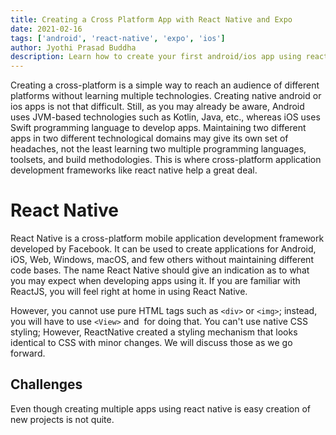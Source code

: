 ```yaml
---
title: Creating a Cross Platform App with React Native and Expo
date: 2021-02-16
tags: ['android', 'react-native', 'expo', 'ios']
author: Jyothi Prasad Buddha
description: Learn how to create your first android/ios app using react native and expo
---
```


Creating a cross-platform is a simple way to reach an audience of different platforms without learning multiple technologies. Creating native android or ios apps is not that difficult. Still, as you may already be aware, Android uses JVM-based technologies such as Kotlin, Java, etc., whereas iOS uses Swift programming language to develop apps. Maintaining two different apps in two different technological domains may give its own set of headaches, not the least learning two multiple programming languages, toolsets, and build methodologies. This is where cross-platform application development frameworks like react native help a great deal.

# React Native
React Native is a cross-platform mobile application development framework developed by Facebook. It can be used to create applications for Android, iOS, Web, Windows, macOS, and few others without maintaining different code bases. The name React Native should give an indication as to what you may expect when developing apps using it. If you are familiar with ReactJS, you will feel right at home in using React Native.

However, you cannot use pure HTML tags such as `<div>` or `<img>`; instead, you will have to use `<View>` and <Image> for doing that. You can't use native CSS styling; However, ReactNative created a styling mechanism that looks identical to CSS with minor changes. We will discuss those as we go forward.

## Challenges
Even though creating multiple apps using react native is easy creation of new projects is not quite.
